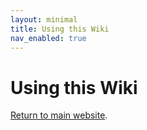 ```yaml
---
layout: minimal
title: Using this Wiki
nav_enabled: true
---
```


# Using this Wiki
[Return to main website]({{site.baseurl}}/).
